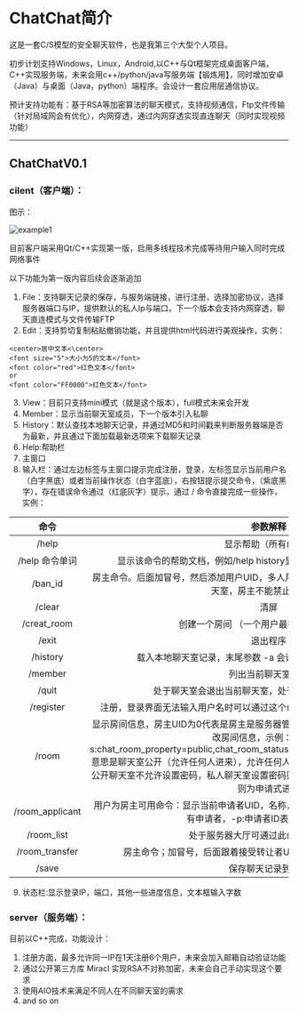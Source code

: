 
# ChatChat简介 
这是一套C/S模型的安全聊天软件，也是我第三个大型个人项目。

初步计划支持Windows，Linux，Android,以C++与Qt框架完成桌面客户端，C++实现服务端，未来会用c++/python/java写服务端【锻炼用】，同时增加安卓（Java）与桌面（Java，python）端程序。会设计一套应用层通信协议。

预计支持功能有：基于RSA等加密算法的聊天模式，支持视频通信，Ftp文件传输（针对局域网会有优化），内网穿透，通过内网穿透实现直连聊天（同时实现视频功能）

***

## ChatChatV0.1
### cilent（客户端）：

图示：

![example1](http://m.qpic.cn/psc?/V51VgQiX2vBqqf4EuF560KuLpK26zMDd/45NBuzDIW489QBoVep5mcdkMj2xrwioLSM*3Sum8YnT.oG7Vi.kpf2fY7VhPcx1fXxjr0Ak8Yg1WxideiHQ0yBr6GmbRyW*9qP1xtHuipt4!/b&bo=SQUzAwAAAAABF0w!&rf=viewer_4)

目前客户端采用Qt/C++实现第一版，启用多线程技术完成等待用户输入同时完成网络事件

以下功能为第一版内容后续会逐渐追加

1. File：支持聊天记录的保存，与服务端链接，进行注册，选择加密协议，选择服务器端口与IP，提供默认的私人Ip与端口，下一个版本会支持内网穿透，聊天直连模式与文件传输FTP
2. Edit：支持剪切复制粘贴撤销功能，并且提供html代码进行美观操作，实例：
```
<center>居中文本<\center>
<font size="5">大小为5的文本</font>
<font color="red">红色文本</font>
or
<font color="FF0000">红色文本</font>
```
3. View：目前只支持mini模式（就是这个版本），full模式未来会开发
4. Member：显示当前聊天室成员，下一个版本引入私聊
5. History：默认查找本地聊天记录，并通过MD5和时间戳来判断服务器端是否为最新，并且通过下面加载最新选项来下载聊天记录
6. Help:帮助栏
7. 主窗口
8. 输入栏：通过左边标签与主窗口提示完成注册，登录，左标签显示当前用户名（白字黑底）或者当前操作状态（白字蓝底），右按钮提示提交命令，（紫底黑字），存在错误命令通过（红底灰字）提示，通过 / 命令直接完成一些操作，实例：

| 命令 | 参数解释 | 
| :-----:| :----: | 
|/help|显示帮助（所有命令）| 
|/help 命令单词|显示该命令的帮助文档，例如/help history显示history的详细用法与参数提示|
|/ban_id|房主命令。后面加冒号，然后添加用户UID，多人用英文逗号隔开，表示此人禁止进入该聊天室，房主不能禁止自己加入|
|/clear|清屏|
|/creat_room|创建一个房间 （一个用户最多创建三个房间）|
|/exit|退出程序|
|/history|载入本地聊天室记录，末尾参数 -a 会请求服务器获得此聊天室记录|
|/member|列出当前聊天室成员|
|/quit|处于聊天室会退出当前聊天室，处于服务器大厅会退出大厅|
|/register| 注册，登录界面无法输入用户名时可以通过这个命令注册，也可以通过文件->注册实现 | 
|/room|显示房间信息，房主UID为0代表是房主是服务器管理员，如果用户为房主，通过-s:参数修改房间信息，示例：/room -s:chat_room_property=public,chat_room_status=open,chat_room_password_exist=no   意思是聊天室公开（允许任何人进来），允许任何人讨论话题（关闭就是仅允许房主发话）；公开聊天室不允许设置密码，私人聊天室设置密码则允许任何人凭借密码进入，不设置密码则为申请式进入|
|/room_applicant|用户为房主可用命令：显示当前申请者UID，名称，申理由，-y允许所有申请者,-n拒绝所有申请者，-p:申请者ID表示允许通过的人|
|/room_list|处于服务器大厅可通过此命令列出聊天室|
|/room_transfer|房主命令；加冒号，后面跟着接受转让者UID，表示将房主权限转让给对方|
|/save|保存聊天记录到本地|
9. 状态栏:显示登录IP，端口，其他一些进度信息，文本框输入字数

### server（服务端）：
目前以C++完成，功能设计：
1. 注册方面，最多允许同一IP在1天注册6个用户，未来会加入邮箱自动验证功能
2. 通过公开第三方库 Miracl 实现RSA不对称加密，未来会自己手动实现这个要求
3. 使用AIO技术来满足不同人在不同聊天室的需求
4. and so on
